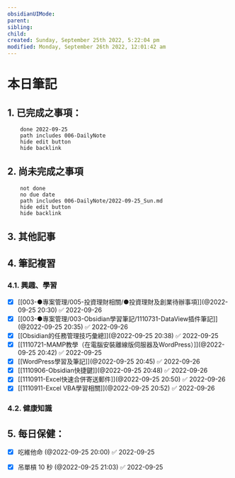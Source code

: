 ```yaml
---
obsidianUIMode: 
parent: 
sibling: 
child: 
created: Sunday, September 25th 2022, 5:22:04 pm
modified: Monday, September 26th 2022, 12:01:42 am
---
```


# 本日筆記


## 1. 已完成之事項：
```tasks
	done 2022-09-25
	path includes 006-DailyNote
	hide edit button 
	hide backlink
```

## 2. 尚未完成之事項
```tasks
	not done
	no due date
	path includes 006-DailyNote/2022-09-25_Sun.md
	hide edit button 
	hide backlink
```

## 3. 其他記事

## 4. 筆記複習
### 4.1. 興趣、學習
- [x] [[003-●專案管理/005-投資理財相關/●投資理財及創業待辦事項]](@2022-09-25 20:30) ✅ 2022-09-26
- [x] [[003-●專案管理/003-Obsidian學習筆記/1110731-DataView插件筆記]](@2022-09-25 20:35) ✅ 2022-09-26
- [x] [[Obsidian的任務管理技巧彙總]](@2022-09-25 20:38) ✅ 2022-09-25
- [x] [[1110721-MAMP教學（在電腦安裝離線版伺服器及WordPress）]](@2022-09-25 20:42) ✅ 2022-09-25
- [x] [[WordPress學習及筆記]](@2022-09-25 20:45) ✅ 2022-09-26
- [x] [[1110906-Obsidian快捷鍵]](@2022-09-25 20:48) ✅ 2022-09-26
- [x] [[1110911-Excel快速合併寄送郵件]](@2022-09-25 20:50) ✅ 2022-09-26
- [x] [[1110911-Excel VBA學習相關]](@2022-09-25 20:52) ✅ 2022-09-26

### 4.2. 健康知識

## 5. 每日保健：
- [x] 吃維他命 (@2022-09-25 20:00) ✅ 2022-09-25
- [x] 吊單槓 10 秒 (@2022-09-25 21:03) ✅ 2022-09-25


